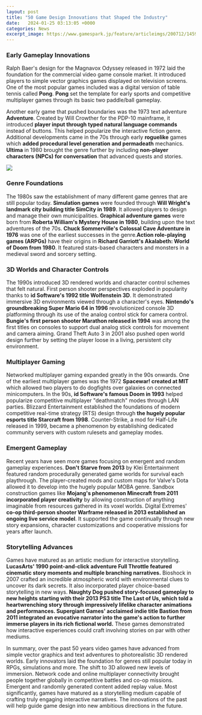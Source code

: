 ```yaml
---
layout: post
title: "50 Game Design Innovations that Shaped the Industry"
date:   2024-01-25 03:13:05 +0000
categories: News
excerpt_image: https://www.gamespark.jp/feature/articleimgs/200712/14597/4597.jpg
---
```

### Early Gameplay Innovations

Ralph Baer's design for the Magnavox Odyssey released in 1972 laid the foundation for the commercial video game console market. It introduced players to simple vector graphics games displayed on television screens. One of the most popular games included was a digital version of table tennis called **Pong**. **Pong** set the template for early sports and competitive multiplayer games through its basic two paddle/ball gameplay. 

Another early game that pushed boundaries was the 1973 text adventure **Adventure**. Created by Will Crowther for the PDP-10 mainframe, it introduced **player input through typed natural language commands** instead of buttons. This helped popularize the interactive fiction genre. Additional developments came in the 70s through early **roguelike** games which **added procedural level generation and permadeath** mechanics. **Ultima** in 1980 brought the genre further by including **non-player characters (NPCs) for conversation** that advanced quests and stories.


![](https://www.gamespark.jp/feature/articleimgs/200712/14597/4597.jpg)
### Genre Foundations 

The 1980s saw the establishment of many different game genres that are still popular today. **Simulation games** were founded through **Will Wright's landmark city building title SimCity in 1989**. It allowed players to design and manage their own municipalities. **Graphical adventure games** were born from **Roberta William's Mystery House in 1980**, building upon the text adventures of the 70s. **Chuck Sommerville's Colossal Cave Adventure in 1976** was one of the earliest successes in the genre.**Action role-playing games (ARPGs)** have their origins in **Richard Garriott's Akalabeth: World of Doom from 1980**. It featured stats-based characters and monsters in a medieval sword and sorcery setting. 

### 3D Worlds and Character Controls

The 1990s introduced 3D rendered worlds and character control schemes that felt natural. First person shooter perspectives exploded in popularity thanks to **id Software's 1992 title Wolfenstein 3D**. It demonstrated immersive 3D environments viewed through a character's eyes. **Nintendo's groundbreaking Super Mario 64 in 1996** revolutionized console 3D platforming through its use of the analog control stick for camera control. **Bungie's first person shooter Marathon released in 1994** was among the first titles on consoles to support dual analog stick controls for movement and camera aiming. Grand Theft Auto 3 in 2001 also pushed open world design further by setting the player loose in a living, persistent city environment.

### Multiplayer Gaming

Networked multiplayer gaming expanded greatly in the 90s onwards. One of the earliest multiplayer games was the 1972 **Spacewar! created at MIT** which allowed two players to do dogfights over galaxies on connected minicomputers. In the 90s, **id Software's famous Doom in 1993** helped popularize competitive multiplayer "deathmatch" modes through LAN parties. Blizzard Entertainment established the foundations of modern competitive real-time strategy (RTS) design through **the hugely popular esports title Starcraft from 1998**. Counter-Strike, a mod for Half-Life released in 1999, became a phenomenon by establishing dedicated community servers with custom rulesets and gameplay modes.

### Emergent Gameplay

Recent years have seen more games focusing on emergent and random gameplay experiences. **Don't Starve from 2013** by Klei Entertainment featured random procedurally generated game worlds for survival each playthrough. The player-created mods and custom maps for Valve's Dota allowed it to develop into the hugely popular MOBA genre. Sandbox construction games like **Mojang's phenomenon Minecraft from 2011 incorporated player creativity** by allowing construction of anything imaginable from resources gathered in its voxel worlds. Digital Extremes' **co-op third-person shooter Warframe released in 2013 established an ongoing live service model**. It supported the game continually through new story expansions, character customizations and cooperative missions for years after launch.

### Storytelling Advances

Games have matured as an artistic medium for interactive storytelling. **LucasArts' 1990 point-and-click adventure Full Throttle featured cinematic story moments and multiple branching narratives.** Bioshock in 2007 crafted an incredible atmospheric world with environmental clues to uncover its dark secrets. It also incorporated player choice-based storytelling in new ways. **Naughty Dog pushed story-focused gameplay to new heights starting with their 2013 PS3 title The Last of Us, which told a heartwrenching story through impressively lifelike character animations and performances. Supergiant Games' acclaimed indie title Bastion from 2011 integrated an evocative narrator into the game's action to further immerse players in its rich fictional world.** These games demonstrated how interactive experiences could craft involving stories on par with other mediums.

In summary, over the past 50 years video games have advanced from simple vector graphics and text adventures to photorealistic 3D rendered worlds. Early innovators laid the foundation for genres still popular today in RPGs, simulations and more. The shift to 3D allowed new levels of immersion. Network code and online multiplayer connectivity brought people together globally in competitive battles and co-op missions. Emergent and randomly generated content added replay value. Most significantly, games have matured as a storytelling medium capable of crafting truly engaging interactive narratives. The innovations of the past will help guide game design into new ambitious directions in the future.